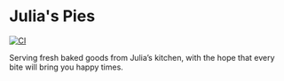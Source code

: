 # Julia's Pies

[![CI](https://github.com/juliahw/juliaspies/actions/workflows/ci.yml/badge.svg?branch=master)](https://github.com/juliahw/juliaspies/actions/workflows/ci.yml)

Serving fresh baked goods from Julia’s kitchen, with the hope that every bite will bring you happy times.
